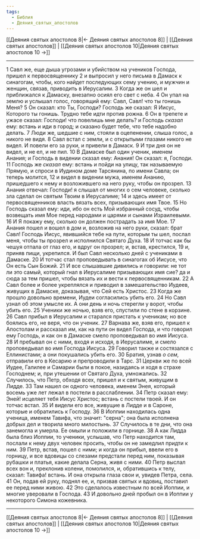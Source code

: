 ```yaml
---
tags:
  - Библия
  - Деяния_святых_апостолов
---
```

[[Деяния святых апостолов 8|← Деяния святых апостолов 8]] | [[Деяния святых апостолов]] | [[Деяния святых апостолов 10|Деяния святых апостолов 10 →]]

---
1 Савл же, еще дыша угрозами и убийством на учеников Господа, пришел к первосвященнику
2 и выпросил у него письма в Дамаск к синагогам, чтобы, кого найдет последующих сему учению, и мужчин и женщин, связав, приводить в Иерусалим.
3 Когда же он шел и приближался к Дамаску, внезапно осиял его свет с неба.
4 Он упал на землю и услышал голос, говорящий ему: Савл, Савл! что ты гонишь Меня?
5 Он сказал: кто Ты, Господи? Господь же сказал: Я Иисус, Которого ты гонишь. Трудно тебе идти против рожна.
6 Он в трепете и ужасе сказал: Господи! что повелишь мне делать? и Господь <I>сказал</I> ему: встань и иди в город; и сказано будет тебе, что тебе надобно делать.
7 Люди же, шедшие с ним, стояли в оцепенении, слыша голос, а никого не видя.
8 Савл встал с земли, и с открытыми глазами никого не видел. И повели его за руки, и привели в Дамаск.
9 И три дня он не видел, и не ел, и не пил.
10 В Дамаске был один ученик, именем Анания; и Господь в видении сказал ему: Анания! Он сказал: я, Господи.
11 Господь же <I>сказал</I> ему: встань и пойди на улицу, так называемую Прямую, и спроси в Иудином доме Тарсянина, по имени Савла; он теперь молится,
12 и видел в видении мужа, именем Ананию, пришедшего к нему и возложившего на него руку, чтобы он прозрел.
13 Анания отвечал: Господи! я слышал от многих о сем человеке, сколько зла сделал он святым Твоим в Иерусалиме;
14 и здесь имеет от первосвященников власть вязать всех, призывающих имя Твое.
15 Но Господь сказал ему: иди, ибо он есть Мой избранный сосуд, чтобы возвещать имя Мое перед народами и царями и сынами Израилевыми.
16 И Я покажу ему, сколько он должен пострадать за имя Мое.
17 Анания пошел и вошел в дом и, возложив на него руки, сказал: брат Савл! Господь Иисус, явившийся тебе на пути, которым ты шел, послал меня, чтобы ты прозрел и исполнился Святаго Духа.
18 И тотчас как бы чешуя отпала от глаз его, и вдруг он прозрел; и, встав, крестился,
19 и, приняв пищи, укрепился. И был Савл несколько дней с учениками в Дамаске.
20 И тотчас стал проповедывать в синагогах об Иисусе, что Он есть Сын Божий.
21 И все слышавшие дивились и говорили: не тот ли это самый, который гнал в Иерусалиме призывающих имя сие? да и сюда за тем пришел, чтобы вязать их и вести к первосвященникам.
22 А Савл более и более укреплялся и приводил в замешательство Иудеев, живущих в Дамаске, доказывая, что Сей есть Христос.
23 Когда же прошло довольно времени, Иудеи согласились убить его.
24 Но Савл узнал об этом умысле их. А они день и ночь стерегли у ворот, чтобы убить его.
25 Ученики же ночью, взяв его, спустили по стене в корзине.
26 Савл прибыл в Иерусалим и старался пристать к ученикам; но все боялись его, не веря, что он ученик.
27 Варнава же, взяв его, пришел к Апостолам и рассказал им, как на пути он видел Господа, и что говорил ему Господь, и как он в Дамаске смело проповедывал во имя Иисуса.
28 И пребывал он с ними, входя и исходя, в Иерусалиме, и смело проповедывал во имя Господа Иисуса.
29 Говорил также и состязался с Еллинистами; а они покушались убить его.
30 Братия, узнав <I>о</I> <I>сем,</I> отправили его в Кесарию и препроводили в Тарс.
31 Церкви же по всей Иудее, Галилее и Самарии были в покое, назидаясь и ходя в страхе Господнем; и, при утешении от Святаго Духа, умножались.
32 Случилось, что Петр, обходя всех, пришел и к святым, живущим в Лидде.
33 Там нашел он одного человека, именем Энея, который восемь уже лет лежал в постели в расслаблении.
34 Петр сказал ему: Эней! исцеляет тебя Иисус Христос; встань с постели твоей. И он тотчас встал.
35 И видели его все, живущие в Лидде и в Сароне, которые и обратились к Господу.
36 В Иоппии находилась одна ученица, именем Тавифа, что значит: "серна"; она была исполнена добрых дел и творила много милостынь.
37 Случилось в те дни, что она занемогла и умерла. Ее омыли и положили в горнице.
38 А как Лидда была близ Иоппии, то ученики, услышав, что Петр находится там, послали к нему двух человек просить, чтобы он не замедлил придти к ним.
39 Петр, встав, пошел с ними; и когда он прибыл, ввели его в горницу, и все вдовицы со слезами предстали перед ним, показывая рубашки и платья, какие делала Серна, живя с ними.
40 Петр выслал всех вон и, преклонив колени, помолился, и, обратившись к телу, сказал: Тавифа! встань. И она открыла глаза свои и, увидев Петра, села.
41 Он, подав ей руку, поднял ее, и, призвав святых и вдовиц, поставил ее перед ними живою.
42 Это сделалось известным по всей Иоппии, и многие уверовали в Господа.
43 И довольно дней пробыл он в Иоппии у некоторого Симона кожевника.

---
[[Деяния святых апостолов 8|← Деяния святых апостолов 8]] | [[Деяния святых апостолов]] | [[Деяния святых апостолов 10|Деяния святых апостолов 10 →]]